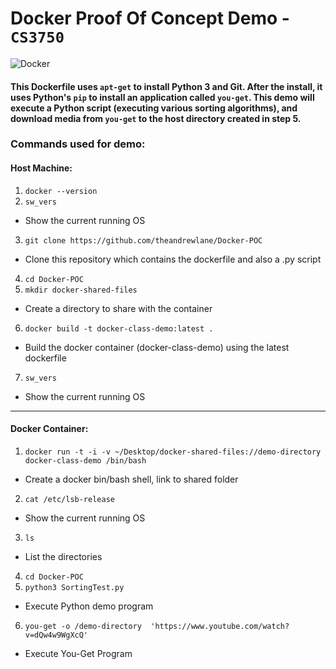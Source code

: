 # Docker Proof Of Concept Demo - ```CS3750```

![Docker](https://upload.wikimedia.org/wikipedia/commons/7/79/Docker_(container_engine)_logo.png?raw=true)

#### This Dockerfile uses ```apt-get``` to install Python 3 and Git. After the install, it uses Python's ```pip``` to install an application called ```you-get```. This demo will execute a Python script (executing various sorting algorithms), and download media from ```you-get``` to the host directory created in step 5. 

### Commands used for demo:
#### Host Machine:
1.  ```docker --version```
2. ```sw_vers```
  - Show the current running OS
3. ```git clone https://github.com/theandrewlane/Docker-POC``` 
  - Clone this repository which contains the dockerfile and also a .py script
4. ```cd Docker-POC```
5. ```mkdir docker-shared-files``` 
  - Create a directory to share with the container
6. ```docker build -t docker-class-demo:latest .```
  - Build the docker container (docker-class-demo) using the latest dockerfile
7. ```sw_vers```
  - Show the current running OS
<hr>

#### Docker Container:

1. ```docker run -t -i -v ~/Desktop/docker-shared-files://demo-directory docker-class-demo /bin/bash``` 
  - Create a docker bin/bash shell, link to shared folder
2. ```cat /etc/lsb-release``` 
  - Show the current running OS
3. ```ls```
  - List the directories
4. ```cd Docker-POC```
5. ```python3 SortingTest.py``` 
  - Execute Python demo program
6. ```you-get -o /demo-directory  'https://www.youtube.com/watch?v=dQw4w9WgXcQ'``` 
  - Execute You-Get Program
